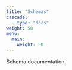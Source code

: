 ```yaml
---
title: "Schemas"
cascade:
  - type: "docs"
weight: 50
menu:
  main:
    weight: 50
---
```


Schema documentation.
